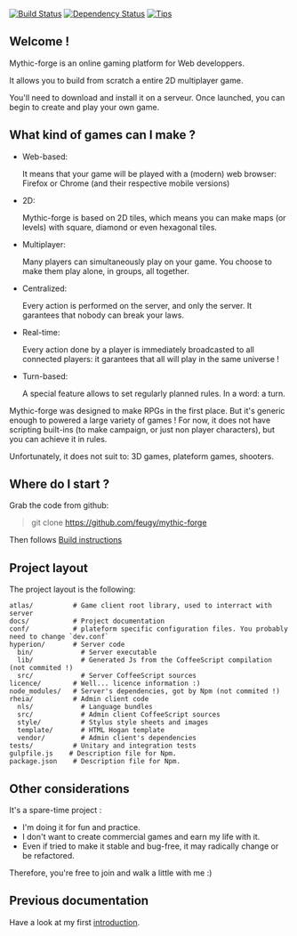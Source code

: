[![Build Status](https://travis-ci.org/feugy/mythic-forge.png)](https://travis-ci.org/feugy/mythic-forge)
[![Dependency Status](https://david-dm.org/feugy/mythic-forge.png)](https://david-dm.org/feugy/mythic-forge)
[![Tips](http://img.shields.io/gittip/feugy.png)](https://www.gittip.com/feugy/)
                    
## Welcome !

Mythic-forge is an online gaming platform for Web developpers.

It allows you to build from scratch a entire 2D multiplayer game.

You'll need to download and install it on a serveur. Once launched, you can begin to create and play your own game.


## What kind of games can I make ?

- Web-based:

  It means that your game will be played with a (modern) web browser: Firefox or Chrome (and their respective mobile versions)

- 2D:

  Mythic-forge is based on 2D tiles, which means you can make maps (or levels) with square, diamond or even hexagonal tiles.
  
- Multiplayer:

  Many players can simultaneously play on your game. You choose to make them play alone, in groups, all together.

- Centralized:

  Every action is performed on the server, and only the server. It garantees that nobody can break your laws.
  
- Real-time:

  Every action done by a player is immediately broadcasted to all connected players: it garantees that all will play in the same universe !

- Turn-based:

  A special feature allows to set regularly planned rules. In a word: a turn. 
  
  
Mythic-forge was designed to make RPGs in the first place. But it's generic enough to powered a large variety of games !
For now, it does not have scripting built-ins (to make campaign, or just non player characters), but you can achieve it in rules.

Unfortunately, it does not suit to: 3D games, plateform games, shooters.
  

## Where do I start ?

Grab the code from github:
  
  > git clone https://github.com/feugy/mythic-forge

Then follows [Build instructions](blob/master/docs/Build.md)


## Project layout

The project layout is the following:

    atlas/          # Game client root library, used to interract with server
    docs/           # Project documentation 
    conf/           # plateform specific configuration files. You probably need to change `dev.conf`
    hyperion/       # Server code
      bin/            # Server executable
      lib/            # Generated Js from the CoffeeScript compilation (not commited !)
      src/            # Server CoffeeScript sources
    licence/        # Well... licence information :)
    node_modules/   # Server's dependencies, got by Npm (not commited !)
    rheia/          # Admin client code
      nls/            # Language bundles
      src/            # Admin client CoffeeScript sources
      style/          # Stylus style sheets and images         
      template/       # HTML Hogan template
      vendor/         # Admin client's dependencies
    tests/          # Unitary and integration tests
    gulpfile.js    # Description file for Npm.
    package.json    # Description file for Npm.


## Other considerations

It's a spare-time project :

  - I'm doing it for fun and practice. 
  - I don't want to create commercial games and earn my life with it.
  - Even if tried to make it stable and bug-free, it may radically change or be refactored.

Therefore, you're free to join and walk a little with me :)


## Previous documentation

Have a look at my first [introduction](http://www.mythic-forge.com/intro.html).